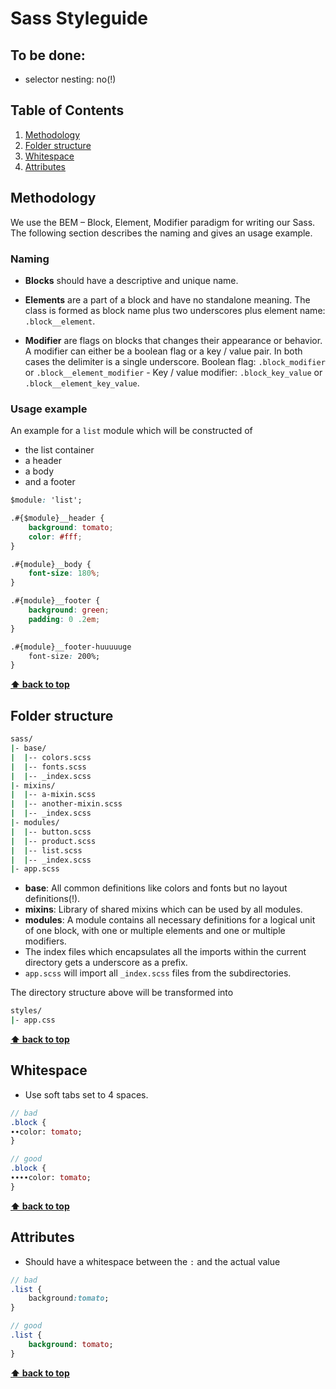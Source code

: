 # Sass Styleguide

## To be done:

  * selector nesting: no(!)

## Table of Contents

  1. [Methodology](#methodology)
  1. [Folder structure](#folder-structure)
  1. [Whitespace](#whitespace)
  1. [Attributes](#attributes)

## Methodology

We use the BEM – Block, Element, Modifier paradigm for writing our Sass. The following section describes the naming and gives an usage example.

### Naming

  * **Blocks** should have a descriptive and unique name.
  * **Elements** are a part of a block and have no standalone meaning. The class is formed as block name plus two underscores plus element name: ``.block__element``.

  * **Modifier** are flags on blocks that changes their appearance or behavior. A modifier can either be a boolean flag or a key / value pair. In both cases the delimiter is a single underscore. Boolean flag: `.block_modifier` or `.block__element_modifier` - Key / value modifier: `.block_key_value` or `.block__element_key_value`.

### Usage example

An example for a `list` module which will be constructed of

  * the list container
  * a header
  * a body
  * and a footer

```css
$module: 'list';

.#{$module}__header {
    background: tomato;
    color: #fff;
}

.#{module}__body {
    font-size: 180%;    
}

.#{module}__footer {
    background: green;
    padding: 0 .2em;
}

.#{module}__footer-huuuuuge 
    font-size: 200%;
}

```

**[⬆ back to top](#table-of-contents)**

## Folder structure

```sh
sass/
|- base/
|  |-- colors.scss
|  |-- fonts.scss
|  |-- _index.scss
|- mixins/
|  |-- a-mixin.scss
|  |-- another-mixin.scss
|  |-- _index.scss
|- modules/
|  |-- button.scss
|  |-- product.scss
|  |-- list.scss
|  |-- _index.scss
|- app.scss
```

  * **base**: All common definitions like colors and fonts but no layout definitions(!).
  * **mixins**: Library of shared mixins which can be used by all modules.
  * **modules**: A module contains all necessary definitions for a logical unit of one block, with one or multiple elements and one or multiple modifiers.
  * The index files which encapsulates all the imports within the current directory gets a underscore as a prefix.
  * `app.scss` will import all `_index.scss` files from the subdirectories.


The directory structure above will be transformed into

```sh
styles/
|- app.css
```

**[⬆ back to top](#table-of-contents)**

## Whitespace

  * Use soft tabs set to 4 spaces.

  ```sass
  // bad
  .block {
  ∙∙color: tomato;
  }

  // good
  .block {
  ∙∙∙∙color: tomato;
  }
  ```

**[⬆ back to top](#table-of-contents)**

## Attributes

  * Should have a whitespace between the `:` and the actual value

  ```sass
  // bad
  .list {
      background:tomato;
  }

  // good
  .list {
      background: tomato;
  }
  ```

**[⬆ back to top](#table-of-contents)**